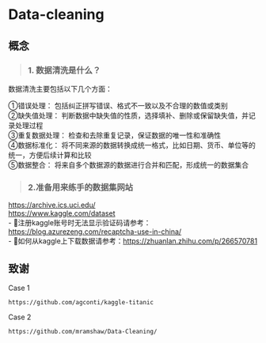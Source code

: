 # Data-cleaning
## 概念
> ### 1. 数据清洗是什么？
数据清洗主要包括以下几个方面：

①错误处理： 包括纠正拼写错误、格式不一致以及不合理的数值或类别  
②缺失值处理： 判断数据中缺失值的性质，选择填补、删除或保留缺失值，并记录处理过程  
③重复数据处理： 检查和去除重复记录，保证数据的唯一性和准确性  
④数据标准化： 将不同来源的数据转换成统一格式，比如日期、货币、单位等的统一，方便后续计算和比较  
⑤数据整合： 将来自多个数据源的数据进行合并和匹配，形成统一的数据集合  

> ### 2.准备用来练手的数据集网站
https://archive.ics.uci.edu/  
https://www.kaggle.com/dataset  
    - 🌸注册kaggle账号时无法显示验证码请参考：https://blog.azurezeng.com/recaptcha-use-in-china/  
    - 🌼如何从kaggle上下载数据请参考：https://zhuanlan.zhihu.com/p/266570781  














## 致谢
Case 1
```
https://github.com/agconti/kaggle-titanic
```
Case 2
```
https://github.com/mramshaw/Data-Cleaning/
```

